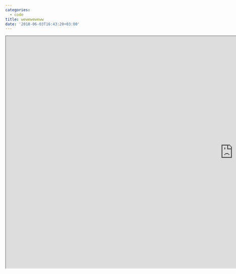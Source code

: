 ```yaml
---
categories:
  - code
title: weweweweww
date: '2018-06-03T16:43:20+03:00'
---
```

<iframe src="https://www.openprocessing.org/sketch/335598/embed/" width="1440" height="736"></iframe>
